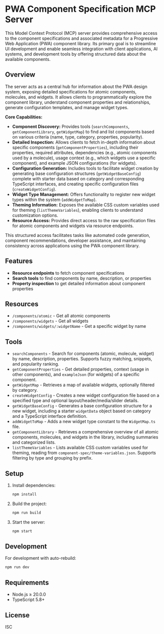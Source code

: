 # PWA Component Specification MCP Server

This Model Context Protocol (MCP) server provides comprehensive access to the component specifications and associated metadata for a Progressive Web Application (PWA) component library. Its primary goal is to streamline UI development and enable seamless integration with client applications, AI systems, and development tools by offering structured data about the available components.

## Overview

The server acts as a central hub for information about the PWA design system, exposing detailed specifications for atomic components, molecules, and widgets. It allows clients to programmatically explore the component library, understand component properties and relationships, generate configuration templates, and manage widget types.

**Core Capabilities:**

*   **Component Discovery:** Provides tools (`searchComponents`, `getComponentLibrary`, `getWidgetMap`) to find and list components based on various criteria (name, type, category, properties, popularity).
*   **Detailed Inspection:** Allows clients to fetch in-depth information about specific components (`getComponentProperties`), including their properties, required attributes, dependencies (e.g., atomic components used by a molecule), usage context (e.g., which widgets use a specific component), and example JSON configurations (for widgets).
*   **Configuration Generation:** Includes tools to facilitate widget creation by generating base configuration structures (`getWidgetBaseConfig`) complete with starter data based on category and corresponding TypeScript interfaces, and creating specific configuration files (`createWidgetConfig`).
*   **Widget Type Management:** Offers functionality to register new widget types within the system (`addWidgetToMap`).
*   **Theming Information:** Exposes the available CSS custom variables used for theming (`listThemeVariables`), enabling clients to understand customization options.
*   **Resource Access:** Provides direct access to the raw specification files for atomic components and widgets via resource endpoints.

This structured access facilitates tasks like automated code generation, component recommendations, developer assistance, and maintaining consistency across applications using the PWA component library.

## Features

- **Resource endpoints** to fetch component specifications
- **Search tools** to find components by name, description, or properties
- **Property inspection** to get detailed information about component properties

## Resources

- `/components/atomic` - Get all atomic components
- `/components/widgets` - Get all widgets
- `/components/widgets/:widgetName` - Get a specific widget by name

## Tools

- `searchComponents` - Search for components (atomic, molecule, widget) by name, description, properties. Supports fuzzy matching, snippets, and popularity ranking.
- `getComponentProperties` - Get detailed properties, context (usage in other components), and `exampleJson` (for widgets) of a specific component.
- `getWidgetMap` - Retrieves a map of available widgets, optionally filtered by category.
- `createWidgetConfig` - Creates a new widget configuration file based on a specified type and optional layout/header/media/slider details.
- `getWidgetBaseConfig` - Generates a base configuration structure for a new widget, including a starter `widgetData` object based on category and a TypeScript interface definition.
- `addWidgetToMap` - Adds a new widget type constant to the `WidgetMap.ts` file.
- `getComponentLibrary` - Retrieves a comprehensive overview of all atomic components, molecules, and widgets in the library, including summaries and categorized lists.
- `listThemeVariables` - Lists available CSS custom variables used for theming, reading from `component-spec/theme-variables.json`. Supports filtering by type and grouping by prefix.

## Setup

1. Install dependencies:
   ```bash
   npm install
   ```

2. Build the project:
   ```bash
   npm run build
   ```

3. Start the server:
   ```bash
   npm start
   ```

## Development

For development with auto-rebuild:
```bash
npm run dev
```

## Requirements

- Node.js ≥ 20.0.0
- TypeScript 5.8+

## License

ISC 
